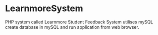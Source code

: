 # LearnmoreSystem
PHP system called Learnmore Student Feedback System 
utilises mySQL
create database in mySQL and run application from web browser.
